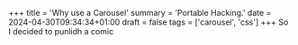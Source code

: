 +++
title = 'Why use a Carousel'
summary = 'Portable Hacking.'
date = 2024-04-30T09:34:34+01:00
draft = false
tags = ['carousel', 'css']
+++
So I decided to punlidh a comic
